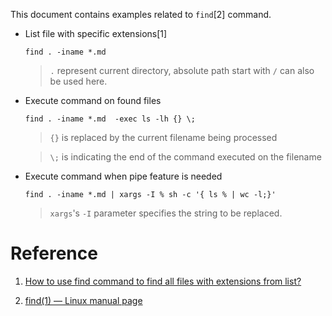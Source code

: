 This document contains examples related to `find`[2] command.


- List file with specific extensions[1]

  `find . -iname *.md`

  > `.` represent current directory, absolute path start with `/` can also be used here.

- Execute command on found files

  `find . -iname *.md  -exec ls -lh {} \;`

  > `{}` is replaced by the current filename being processed
  
  > `\;` is indicating the end of the command executed on the filename

- Execute command when pipe feature is needed

  `find . -iname *.md | xargs -I % sh -c '{ ls % | wc -l;}'`

  > `xargs`'s `-I` parameter specifies the string to be replaced.


# Reference

1. [How to use find command to find all files with extensions from list?](https://stackoverflow.com/questions/2621513/how-to-use-find-command-to-find-all-files-with-extensions-from-list)

2. [find(1) — Linux manual page](https://man7.org/linux/man-pages/man1/find.1.html)
